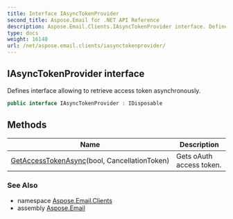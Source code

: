 ```yaml
---
title: Interface IAsyncTokenProvider
second_title: Aspose.Email for .NET API Reference
description: Aspose.Email.Clients.IAsyncTokenProvider interface. Defines interface allowing to retrieve access token asynchronously
type: docs
weight: 16140
url: /net/aspose.email.clients/iasynctokenprovider/
---
```

## IAsyncTokenProvider interface

Defines interface allowing to retrieve access token asynchronously.

```csharp
public interface IAsyncTokenProvider : IDisposable
```

## Methods

| Name | Description |
| --- | --- |
| [GetAccessTokenAsync](../../aspose.email.clients/iasynctokenprovider/getaccesstokenasync/)(bool, CancellationToken) | Gets oAuth access token. |

### See Also

* namespace [Aspose.Email.Clients](../../aspose.email.clients/)
* assembly [Aspose.Email](../../)



